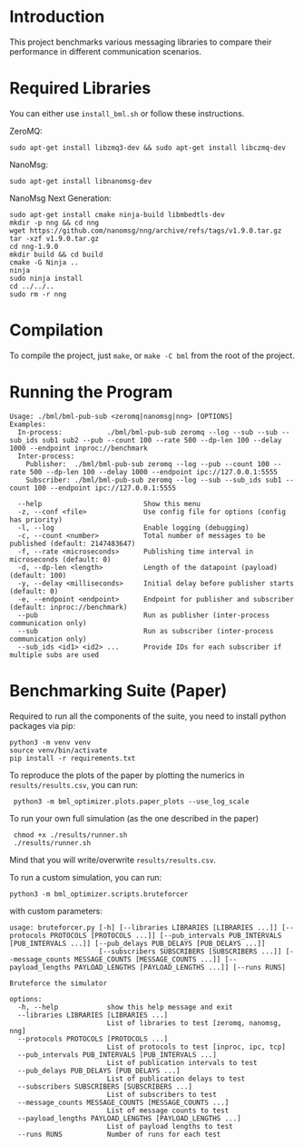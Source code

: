 # Introduction 
This project benchmarks various messaging libraries to compare their performance in different communication scenarios. 

# Required Libraries

You can either use ```install_bml.sh``` or follow these instructions.

ZeroMQ:
```
sudo apt-get install libzmq3-dev && sudo apt-get install libczmq-dev
```

NanoMsg:
```
sudo apt-get install libnanomsg-dev
```

NanoMsg Next Generation:
```
sudo apt-get install cmake ninja-build libmbedtls-dev
mkdir -p nng && cd nng
wget https://github.com/nanomsg/nng/archive/refs/tags/v1.9.0.tar.gz
tar -xzf v1.9.0.tar.gz
cd nng-1.9.0
mkdir build && cd build
cmake -G Ninja ..
ninja
sudo ninja install
cd ../../..
sudo rm -r nng
```


# Compilation

To compile the project, just ```make```, or ```make -C bml``` from the root of the project.

# Running the Program
```
Usage: ./bml/bml-pub-sub <zeromq|nanomsg|nng> [OPTIONS]
Examples:
  In-process:           ./bml/bml-pub-sub zeromq --log --sub --sub --sub_ids sub1 sub2 --pub --count 100 --rate 500 --dp-len 100 --delay 1000 --endpoint inproc://benchmark
  Inter-process:
    Publisher:  ./bml/bml-pub-sub zeromq --log --pub --count 100 --rate 500 --dp-len 100 --delay 1000 --endpoint ipc://127.0.0.1:5555
    Subscriber: ./bml/bml-pub-sub zeromq --log --sub --sub_ids sub1 --count 100 --endpoint ipc://127.0.0.1:5555

  --help                         Show this menu
  -z, --conf <file>              Use config file for options (config has priority)
  -l, --log                      Enable logging (debugging)
  -c, --count <number>           Total number of messages to be published (default: 2147483647)
  -f, --rate <microseconds>      Publishing time interval in microseconds (default: 0)
  -d, --dp-len <length>          Length of the datapoint (payload) (default: 100)
  -y, --delay <milliseconds>     Initial delay before publisher starts (default: 0)
  -e, --endpoint <endpoint>      Endpoint for publisher and subscriber (default: inproc://benchmark)
  --pub                          Run as publisher (inter-process communication only)
  --sub                          Run as subscriber (inter-process communication only)
  --sub_ids <id1> <id2> ...      Provide IDs for each subscriber if multiple subs are used
```

# Benchmarking Suite (Paper)

Required to run all the components of the suite, you need to install python packages via pip:

```
python3 -m venv venv
source venv/bin/activate
pip install -r requirements.txt 
```

To reproduce the plots of the paper by plotting the numerics in `results/results.csv`, you can run:
```
 python3 -m bml_optimizer.plots.paper_plots --use_log_scale
```

To run your own full simulation (as the one described in the paper)
```
 chmod +x ./results/runner.sh
 ./results/runner.sh
```
Mind that you will write/overwrite `results/results.csv`.

To run a custom simulation, you can run:
```
python3 -m bml_optimizer.scripts.bruteforcer
```

with custom parameters:
```
usage: bruteforcer.py [-h] [--libraries LIBRARIES [LIBRARIES ...]] [--protocols PROTOCOLS [PROTOCOLS ...]] [--pub_intervals PUB_INTERVALS [PUB_INTERVALS ...]] [--pub_delays PUB_DELAYS [PUB_DELAYS ...]]
                      [--subscribers SUBSCRIBERS [SUBSCRIBERS ...]] [--message_counts MESSAGE_COUNTS [MESSAGE_COUNTS ...]] [--payload_lengths PAYLOAD_LENGTHS [PAYLOAD_LENGTHS ...]] [--runs RUNS]

Bruteforce the simulator

options:
  -h, --help            show this help message and exit
  --libraries LIBRARIES [LIBRARIES ...]
                        List of libraries to test [zeromq, nanomsg, nng]
  --protocols PROTOCOLS [PROTOCOLS ...]
                        List of protocols to test [inproc, ipc, tcp]
  --pub_intervals PUB_INTERVALS [PUB_INTERVALS ...]
                        List of publication intervals to test
  --pub_delays PUB_DELAYS [PUB_DELAYS ...]
                        List of publication delays to test
  --subscribers SUBSCRIBERS [SUBSCRIBERS ...]
                        List of subscribers to test
  --message_counts MESSAGE_COUNTS [MESSAGE_COUNTS ...]
                        List of message counts to test
  --payload_lengths PAYLOAD_LENGTHS [PAYLOAD_LENGTHS ...]
                        List of payload lengths to test
  --runs RUNS           Number of runs for each test
  ```